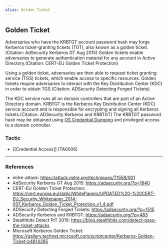 ```yaml
---
alias: Golden Ticket
---
```


## Golden Ticket

Adversaries who have the KRBTGT account password hash may forge Kerberos ticket-granting tickets (TGT), also known as a golden ticket.(Citation: AdSecurity Kerberos GT Aug 2015) Golden tickets enable adversaries to generate authentication material for any account in Active Directory.(Citation: CERT-EU Golden Ticket Protection) 

Using a golden ticket, adversaries are then able to request ticket granting service (TGS) tickets, which enable access to specific resources. Golden tickets require adversaries to interact with the Key Distribution Center (KDC) in order to obtain TGS.(Citation: ADSecurity Detecting Forged Tickets)

The KDC service runs all on domain controllers that are part of an Active Directory domain. KRBTGT is the Kerberos Key Distribution Center (KDC) service account and is responsible for encrypting and signing all Kerberos tickets.(Citation: ADSecurity Kerberos and KRBTGT) The KRBTGT password hash may be obtained using [OS Credential Dumping](https://attack.mitre.org/techniques/T1003) and privileged access to a domain controller.


### Tactic

- [[Credential Access]] (TA0006)


---
### References

- mitre-attack: https://attack.mitre.org/techniques/T1558/001
- AdSecurity Kerberos GT Aug 2015: https://adsecurity.org/?p=1640
- CERT-EU Golden Ticket Protection: https://cert.europa.eu/static/WhitePapers/UPDATED%20-%20CERT-EU_Security_Whitepaper_2014-007_Kerberos_Golden_Ticket_Protection_v1_4.pdf
- ADSecurity Detecting Forged Tickets: https://adsecurity.org/?p=1515
- ADSecurity Kerberos and KRBTGT: https://adsecurity.org/?p=483
- Stealthbits Detect PtT 2019: https://blog.stealthbits.com/detect-pass-the-ticket-attacks
- Microsoft Kerberos Golden Ticket: https://gallery.technet.microsoft.com/scriptcenter/Kerberos-Golden-Ticket-b4814285
